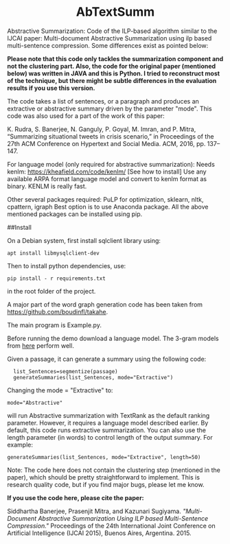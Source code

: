 <h1 align=center>AbTextSumm</h1>
Abstractive Summarization: Code of the ILP-based algorithm similar to the IJCAI paper: Multi-document Abstractive Summarization using ilp based multi-sentence compression. Some differences exist as pointed below:

**Please note that this code only tackles the summarization component and not the clustering part. Also, the code for the original paper (mentioned below) was written in JAVA and this is Python. I tried to reconstruct most of the technique, but there might be subtle differences in the evaluation results if you use this version.**

The code takes a list of sentences, or a paragraph and produces an extractive or abstractive summary driven by the parameter "mode".
This code was also used for a part of the work of this paper:

K. Rudra, S. Banerjee, N. Ganguly, P. Goyal, M. Imran, and
P. Mitra, “Summarizing situational tweets in crisis scenario,” in Proceedings of the 27th ACM Conference on Hypertext and
Social Media. ACM, 2016, pp. 137–147.


For language model (only required for abstractive summarization):
Needs kenlm: https://kheafield.com/code/kenlm/ [See how to install]
Use any available ARPA format language model and convert to kenlm format as binary. KENLM is really fast. 

Other several packages required: PuLP for optimization, sklearn, nltk, cpattern, igraph
Best option is to use Anaconda package. All the above mentioned packages can be installed using pip.

##Install

On a Debian system, first install sqlclient library using:
```
apt install libmysqlclient-dev
```

Then to install python dependencies, use:
```
pip install - r requirements.txt
```
in the root folder of the project. 

A major part of the word graph generation code has been taken from https://github.com/boudinfl/takahe.

The main program is Example.py.

Before running the demo download a language model.
The 3-gram models from [here](https://www.keithv.com/software/giga/) perform
well.

Given a passage, it can generate a summary using the following code:
```
  list_Sentences=segmentize(passage)
  generateSummaries(list_Sentences, mode="Extractive")
```
Changing the mode = "Extractive" to:
```
mode="Abstractive"
```
will run Abstractive summarization with TextRank as the default ranking parameter. However, it requires a language model described earlier. By default, this code runs extractive summarization. You can also use the length parameter (in words) to control length of the output summary. For example:

```
generateSummaries(list_Sentences, mode="Extractive", length=50)
```

Note: The code here does not contain the clustering step (mentioned in the paper), which should be pretty straightforward to implement. 
This is research quality code, but if you find major bugs, please let me know.

**If you use the code here, please cite the paper:**

Siddhartha Banerjee, Prasenjit Mitra, and Kazunari Sugiyama. _"Multi-Document Abstractive Summarization Using ILP based Multi-Sentence Compression."_ Proceedings of the 24th International Joint Conference on Artificial Intelligence (IJCAI 2015), Buenos Aires, Argentina. 2015.
